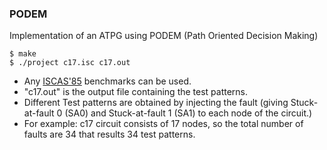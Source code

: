 ### PODEM

Implementation of an ATPG using PODEM (Path Oriented Decision Making) 

  ```
  $ make
  $ ./project c17.isc c17.out
  ```
  * Any [ISCAS'85](http://www.pld.ttu.ee/~maksim/benchmarks/iscas85/isc/) benchmarks can be used.
  * "c17.out" is the output file containing the test patterns.
  * Different Test patterns are obtained by injecting the fault (giving Stuck-at-fault 0 (SA0) and Stuck-at-fault 1 (SA1) to each node of the circuit.)
  * For example: c17 circuit consists of 17 nodes, so the total number of faults are 34 that results 34 test patterns. 
